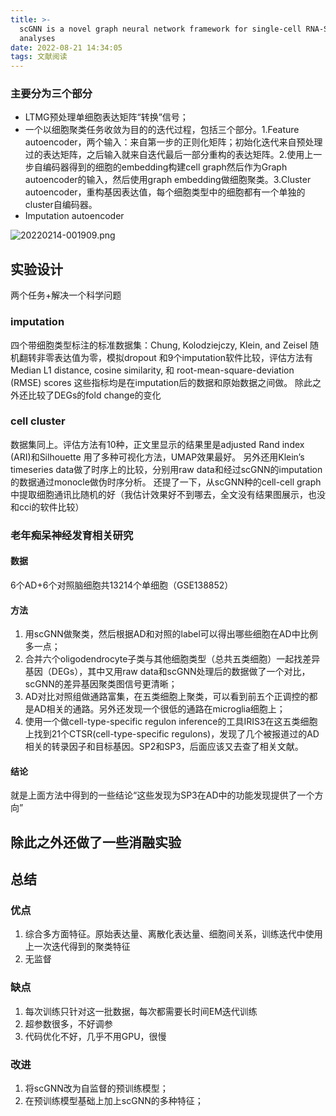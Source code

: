 ```yaml
---
title: >-
  scGNN is a novel graph neural network framework for single-cell RNA-Seq
  analyses
date: 2022-08-21 14:34:05
tags: 文献阅读
---
```


### 主要分为三个部分

- LTMG预处理单细胞表达矩阵“转换”信号；
- 一个以细胞聚类任务收敛为目的的迭代过程，包括三个部分。1.Feature autoencoder，两个输入：来自第一步的正则化矩阵；初始化迭代来自预处理过的表达矩阵，之后输入就来自迭代最后一部分重构的表达矩阵。2.使用上一步自编码器得到的细胞的embedding构建cell graph然后作为Graph autoencoder的输入，然后使用graph embedding做细胞聚类。3.Cluster autoencoder，重构基因表达值，每个细胞类型中的细胞都有一个单独的cluster自编码器。
- Imputation autoencoder

<!--more-->

![20220214-001909.png](https://tianchi-public.oss-cn-hangzhou.aliyuncs.com/public/files/forum/167776903484921341677769034376.png)
## 实验设计
两个任务+解决一个科学问题

### imputation
四个带细胞类型标注的标准数据集：Chung, Kolodziejczy, Klein, and Zeisel
随机翻转非零表达值为零，模拟dropout
和9个imputation软件比较，评估方法有Median L1 distance, cosine similarity, 和 root-mean-square-deviation (RMSE) scores 这些指标均是在imputation后的数据和原始数据之间做。
除此之外还比较了DEGs的fold change的变化

### cell cluster
数据集同上。评估方法有10种，正文里显示的结果里是adjusted Rand index (ARI)和Silhouette
用了多种可视化方法，UMAP效果最好。
另外还用Klein’s timeseries data做了时序上的比较，分别用raw data和经过scGNN的imputation的数据通过monocle做伪时序分析。
还提了一下，从scGNN种的cell-cell graph中提取细胞通讯比随机的好（我估计效果好不到哪去，全文没有结果图展示，也没和cci的软件比较）

### 老年痴呆神经发育相关研究

#### 数据
6个AD+6个对照脑细胞共13214个单细胞（GSE138852）

#### 方法

1. 用scGNN做聚类，然后根据AD和对照的label可以得出哪些细胞在AD中比例多一点；
2. 合并六个oligodendrocyte子类与其他细胞类型（总共五类细胞）一起找差异基因（DEGs），其中又用raw data和scGNN处理后的数据做了一个对比，scGNN的差异基因聚类图信号更清晰；
3. AD对比对照组做通路富集，在五类细胞上聚类，可以看到前五个正调控的都是AD相关的通路。另外还发现一个很低的通路在microglia细胞上；
4. 使用一个做cell-type-specific regulon inference的工具IRIS3在这五类细胞上找到21个CTSR(cell-type-specific regulons)，发现了几个被报道过的AD相关的转录因子和目标基因。SP2和SP3，后面应该又去查了相关文献。

#### 结论
就是上面方法中得到的一些结论“这些发现为SP3在AD中的功能发现提供了一个方向”

## 除此之外还做了一些消融实验

## 总结

### 优点

1. 综合多方面特征。原始表达量、离散化表达量、细胞间关系，训练迭代中使用上一次迭代得到的聚类特征
2. 无监督

### 缺点

1. 每次训练只针对这一批数据，每次都需要长时间EM迭代训练
2. 超参数很多，不好调参
3. 代码优化不好，几乎不用GPU，很慢

### 改进

1. 将scGNN改为自监督的预训练模型；
2. 在预训练模型基础上加上scGNN的多种特征；
